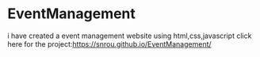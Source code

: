 # EventManagement
i have created a event management website using html,css,javascript
click here for the project:https://snrou.github.io/EventManagement/
